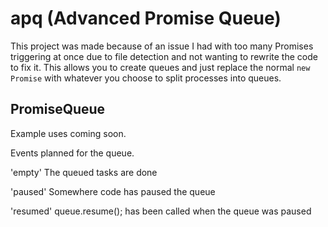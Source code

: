 apq (Advanced Promise Queue)
================

This project was made because of an issue I had with too many Promises triggering 
at once due to file detection and not wanting to rewrite the code to fix it.
This allows you to create queues and just replace the normal `new Promise` with
whatever you choose to split processes into queues.

## PromiseQueue


Example uses coming soon.

Events planned for the queue.

'empty' The queued tasks are done

'paused' Somewhere code has paused the queue

'resumed' queue.resume(); has been called when the queue was paused
